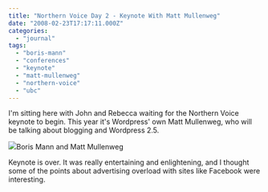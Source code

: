```yaml
---
title: "Northern Voice Day 2 - Keynote With Matt Mullenweg"
date: "2008-02-23T17:17:11.000Z"
categories: 
  - "journal"
tags: 
  - "boris-mann"
  - "conferences"
  - "keynote"
  - "matt-mullenweg"
  - "northern-voice"
  - "ubc"
---
```


I'm sitting here with John and Rebecca waiting for the Northern Voice keynote to begin. This year it's Wordpress' own Matt Mullenweg, who will be talking about blogging and Wordpress 2.5.

![](images/2285617075_9700155202.jpg)Boris Mann and Matt Mullenweg

Keynote is over. It was really entertaining and enlightening, and I thought some of the points about advertising overload with sites like Facebook were interesting.
